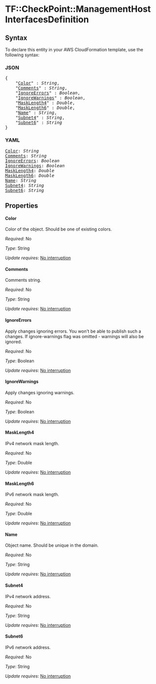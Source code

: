 # TF::CheckPoint::ManagementHost InterfacesDefinition

## Syntax

To declare this entity in your AWS CloudFormation template, use the following syntax:

### JSON

<pre>
{
    "<a href="#color" title="Color">Color</a>" : <i>String</i>,
    "<a href="#comments" title="Comments">Comments</a>" : <i>String</i>,
    "<a href="#ignoreerrors" title="IgnoreErrors">IgnoreErrors</a>" : <i>Boolean</i>,
    "<a href="#ignorewarnings" title="IgnoreWarnings">IgnoreWarnings</a>" : <i>Boolean</i>,
    "<a href="#masklength4" title="MaskLength4">MaskLength4</a>" : <i>Double</i>,
    "<a href="#masklength6" title="MaskLength6">MaskLength6</a>" : <i>Double</i>,
    "<a href="#name" title="Name">Name</a>" : <i>String</i>,
    "<a href="#subnet4" title="Subnet4">Subnet4</a>" : <i>String</i>,
    "<a href="#subnet6" title="Subnet6">Subnet6</a>" : <i>String</i>
}
</pre>

### YAML

<pre>
<a href="#color" title="Color">Color</a>: <i>String</i>
<a href="#comments" title="Comments">Comments</a>: <i>String</i>
<a href="#ignoreerrors" title="IgnoreErrors">IgnoreErrors</a>: <i>Boolean</i>
<a href="#ignorewarnings" title="IgnoreWarnings">IgnoreWarnings</a>: <i>Boolean</i>
<a href="#masklength4" title="MaskLength4">MaskLength4</a>: <i>Double</i>
<a href="#masklength6" title="MaskLength6">MaskLength6</a>: <i>Double</i>
<a href="#name" title="Name">Name</a>: <i>String</i>
<a href="#subnet4" title="Subnet4">Subnet4</a>: <i>String</i>
<a href="#subnet6" title="Subnet6">Subnet6</a>: <i>String</i>
</pre>

## Properties

#### Color

Color of the object. Should be one of existing colors.

_Required_: No

_Type_: String

_Update requires_: [No interruption](https://docs.aws.amazon.com/AWSCloudFormation/latest/UserGuide/using-cfn-updating-stacks-update-behaviors.html#update-no-interrupt)

#### Comments

Comments string.

_Required_: No

_Type_: String

_Update requires_: [No interruption](https://docs.aws.amazon.com/AWSCloudFormation/latest/UserGuide/using-cfn-updating-stacks-update-behaviors.html#update-no-interrupt)

#### IgnoreErrors

Apply changes ignoring errors. You won't be able to publish such a changes. If ignore-warnings flag was omitted - warnings will also be ignored.

_Required_: No

_Type_: Boolean

_Update requires_: [No interruption](https://docs.aws.amazon.com/AWSCloudFormation/latest/UserGuide/using-cfn-updating-stacks-update-behaviors.html#update-no-interrupt)

#### IgnoreWarnings

Apply changes ignoring warnings.

_Required_: No

_Type_: Boolean

_Update requires_: [No interruption](https://docs.aws.amazon.com/AWSCloudFormation/latest/UserGuide/using-cfn-updating-stacks-update-behaviors.html#update-no-interrupt)

#### MaskLength4

IPv4 network mask length.

_Required_: No

_Type_: Double

_Update requires_: [No interruption](https://docs.aws.amazon.com/AWSCloudFormation/latest/UserGuide/using-cfn-updating-stacks-update-behaviors.html#update-no-interrupt)

#### MaskLength6

IPv6 network mask length.

_Required_: No

_Type_: Double

_Update requires_: [No interruption](https://docs.aws.amazon.com/AWSCloudFormation/latest/UserGuide/using-cfn-updating-stacks-update-behaviors.html#update-no-interrupt)

#### Name

Object name. Should be unique in the domain.

_Required_: No

_Type_: String

_Update requires_: [No interruption](https://docs.aws.amazon.com/AWSCloudFormation/latest/UserGuide/using-cfn-updating-stacks-update-behaviors.html#update-no-interrupt)

#### Subnet4

IPv4 network address.

_Required_: No

_Type_: String

_Update requires_: [No interruption](https://docs.aws.amazon.com/AWSCloudFormation/latest/UserGuide/using-cfn-updating-stacks-update-behaviors.html#update-no-interrupt)

#### Subnet6

IPv6 network address.

_Required_: No

_Type_: String

_Update requires_: [No interruption](https://docs.aws.amazon.com/AWSCloudFormation/latest/UserGuide/using-cfn-updating-stacks-update-behaviors.html#update-no-interrupt)

